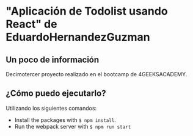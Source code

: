 # "Aplicación de Todolist usando React" de EduardoHernandezGuzman

## Un poco de información
Decimotercer proyecto realizado en el bootcamp de 4GEEKSACADEMY.   

## ¿Cómo puedo ejecutarlo?

Utilizando los siguientes comandos:

- Install the packages with `$ npm install`.
- Run the webpack server with `$ npm run start`
